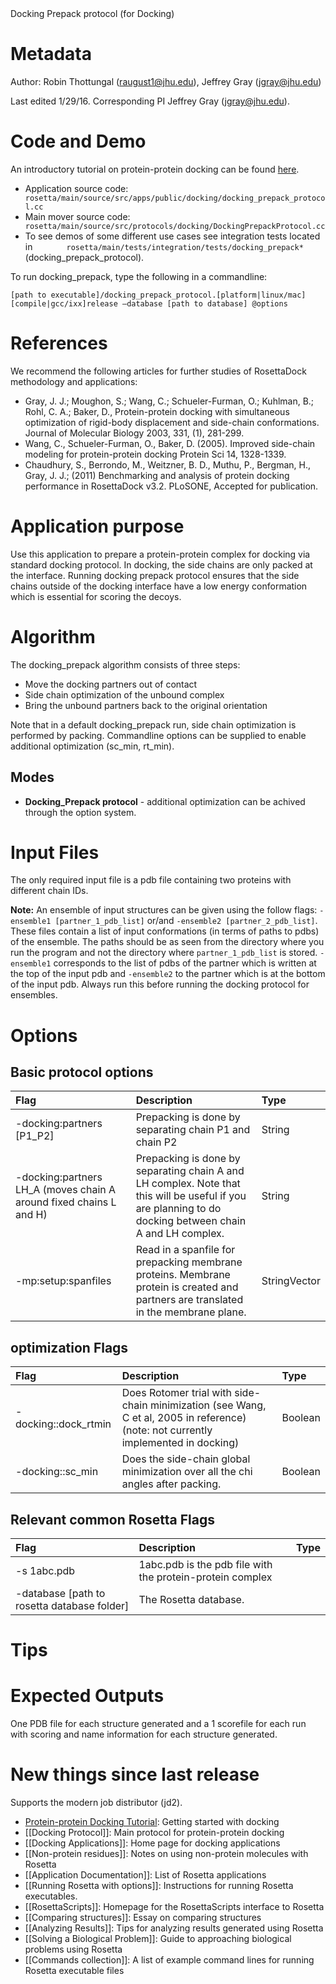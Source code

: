 <!-- --- title: Docking Prepack Protocol -->Docking Prepack protocol (for Docking)

Metadata
========

Author: Robin Thottungal (raugust1@jhu.edu), Jeffrey Gray (jgray@jhu.edu)

Last edited 1/29/16. Corresponding PI Jeffrey Gray (jgray@jhu.edu).

Code and Demo
=============

An introductory tutorial on protein-protein docking can be found [here](https://www.rosettacommons.org/demos/latest/tutorials/Protein-Protein-Docking/Protein-Protein-Docking).

-   Application source code: `        rosetta/main/source/src/apps/public/docking/docking_prepack_protocol.cc       `
-   Main mover source code: `        rosetta/main/source/src/protocols/docking/DockingPrepackProtocol.cc       `
-   To see demos of some different use cases see integration tests located in `        rosetta/main/tests/integration/tests/docking_prepack*       ` (docking\_prepack\_protocol).

To run docking\_prepack, type the following in a commandline:

```
[path to executable]/docking_prepack_protocol.[platform|linux/mac][compile|gcc/ixx]release –database [path to database] @options
```

References
==========

We recommend the following articles for further studies of RosettaDock methodology and applications:

-   Gray, J. J.; Moughon, S.; Wang, C.; Schueler-Furman, O.; Kuhlman, B.; Rohl, C. A.; Baker, D., Protein-protein docking with simultaneous optimization of rigid-body displacement and side-chain conformations. Journal of Molecular Biology 2003, 331, (1), 281-299.
-   Wang, C., Schueler-Furman, O., Baker, D. (2005). Improved side-chain modeling for protein-protein docking Protein Sci 14, 1328-1339.
-   Chaudhury, S., Berrondo, M., Weitzner, B. D., Muthu, P., Bergman, H., Gray, J. J.; (2011) Benchmarking and analysis of protein docking performance in RosettaDock v3.2. PLoSONE, Accepted for publication.

Application purpose
===========================================

Use this application to prepare a protein-protein complex for docking via standard docking protocol. In docking, the side chains are only packed at the interface. Running docking prepack protocol ensures that the side chains outside of the docking interface have a low energy conformation which is essential for scoring the decoys.

Algorithm
=========

The docking\_prepack algorithm consists of three steps:

-   Move the docking partners out of contact
-   Side chain optimization of the unbound complex
-   Bring the unbound partners back to the original orientation

Note that in a default docking\_prepack run, side chain optimization is performed by packing. Commandline options can be supplied to enable additional optimization (sc\_min, rt\_min).

Modes
-----

-   **Docking\_Prepack protocol** - additional optimization can be achived through the option system.

Input Files
===========

The only required input file is a pdb file containing two proteins with different chain IDs.

**Note:** An ensemble of input structures can be given using the follow flags: `-ensemble1 [partner_1_pdb_list]` or/and `-ensemble2 [partner_2_pdb_list]`. These files contain a list of input conformations (in terms of paths to pdbs) of the ensemble. The paths should be as seen from the directory where you run the program and not the directory where `partner_1_pdb_list` is stored.  `-ensemble1` corresponds to the list of pdbs of the partner which is written at the top of the input pdb and `-ensemble2` to the partner which is at the bottom of the input pdb. Always run this before running the docking protocol for ensembles.

Options
=======

Basic protocol options
-------------------------

|**Flag**|**Description**|**Type**|
|:-------|:--------------|:-------|
|-docking:partners [P1\_P2] | Prepacking is done by separating chain P1 and chain P2 | String |
|-docking:partners LH\_A (moves chain A around fixed chains L and H) | Prepacking is done by separating  chain A and LH complex. Note that this will be useful if you are planning to do docking between chain A and LH complex. | String |
|-mp:setup:spanfiles <spanfile> | Read in a spanfile for prepacking membrane proteins. Membrane protein is created and partners are translated in the membrane plane. | StringVector |


optimization Flags
------------------

|**Flag**|**Description**|**Type**|
|:-------|:--------------|:-------|
|-docking::dock\_rtmin|Does Rotomer trial with side-chain minimization (see Wang, C et al, 2005 in reference) (note: not currently implemented in docking)|Boolean|
|-docking::sc\_min|Does the side-chain global minimization over all the chi angles after packing.|Boolean|

Relevant common Rosetta Flags
-----------------------------

|**Flag**|**Description**|**Type**|
|:-------|:--------------|:-------|
|-s 1abc.pdb|1abc.pdb is the pdb file with the protein-protein complex|
|-database [path to rosetta database folder]|The Rosetta database.|

Tips
====

Expected Outputs
================

One PDB file for each structure generated and a 1 scorefile for each run with scoring and name information for each structure generated.

New things since last release
=============================

Supports the modern job distributor (jd2).

* [Protein-protein Docking Tutorial](https://www.rosettacommons.org/demos/latest/tutorials/Protein-Protein-Docking/Protein-Protein-Docking): Getting started with docking
* [[Docking Protocol]]: Main protocol for protein-protein docking
* [[Docking Applications]]: Home page for docking applications
* [[Non-protein residues]]: Notes on using non-protein molecules with Rosetta
* [[Application Documentation]]: List of Rosetta applications
* [[Running Rosetta with options]]: Instructions for running Rosetta executables.
* [[RosettaScripts]]: Homepage for the RosettaScripts interface to Rosetta
* [[Comparing structures]]: Essay on comparing structures
* [[Analyzing Results]]: Tips for analyzing results generated using Rosetta
* [[Solving a Biological Problem]]: Guide to approaching biological problems using Rosetta
* [[Commands collection]]: A list of example command lines for running Rosetta executable files